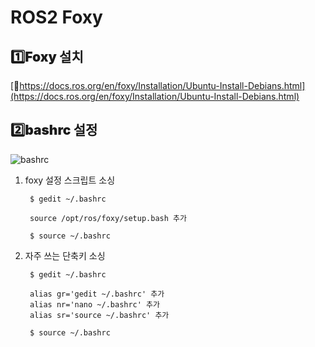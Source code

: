 # ROS2 Foxy

## <h2 style="font-weight: 900;">1️⃣Foxy 설치</h2>

[🔗https://docs.ros.org/en/foxy/Installation/Ubuntu-Install-Debians.html](https://docs.ros.org/en/foxy/Installation/Ubuntu-Install-Debians.html)

## <h2 style="font-weight: 900;">2️⃣bashrc 설정</h2>

![bashrc](/ynu-wiki/images/ubuntu/bashrc.png)

1. foxy 설정 스크립트 소싱 

        $ gedit ~/.bashrc
        
        source /opt/ros/foxy/setup.bash 추가
        
        $ source ~/.bashrc

2. 자주 쓰는 단축키 소싱

        $ gedit ~/.bashrc
        
        alias gr='gedit ~/.bashrc' 추가
        alias nr='nano ~/.bashrc' 추가
        alias sr='source ~/.bashrc' 추가
        
        $ source ~/.bashrc